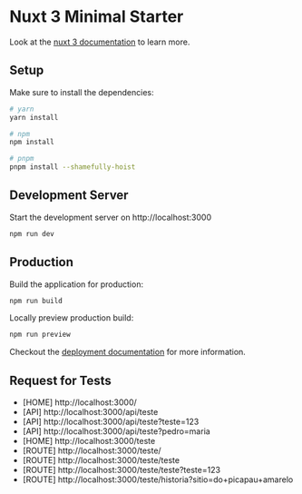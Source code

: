# Nuxt 3 Minimal Starter

Look at the [nuxt 3 documentation](https://v3.nuxtjs.org) to learn more.

## Setup

Make sure to install the dependencies:

```bash
# yarn
yarn install

# npm
npm install

# pnpm
pnpm install --shamefully-hoist
```

## Development Server

Start the development server on http://localhost:3000

```bash
npm run dev
```

## Production

Build the application for production:

```bash
npm run build
```

Locally preview production build:

```bash
npm run preview
```

Checkout the [deployment documentation](https://v3.nuxtjs.org/docs/deployment) for more information.

## Request for Tests

- [HOME] http://localhost:3000/
- [API] http://localhost:3000/api/teste
- [API] http://localhost:3000/api/teste?teste=123
- [API] http://localhost:3000/api/teste?pedro=maria
- [HOME] http://localhost:3000/teste
- [ROUTE] http://localhost:3000/teste/
- [ROUTE] http://localhost:3000/teste/teste
- [ROUTE] http://localhost:3000/teste/teste?teste=123
- [ROUTE] http://localhost:3000/teste/historia?sitio=do+picapau+amarelo
